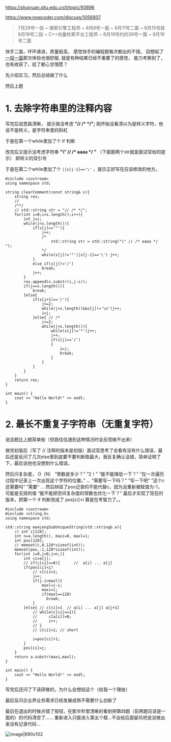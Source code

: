 https://shuiyuan.sjtu.edu.cn/t/topic/93896

https://www.nowcoder.com/discuss/1056807

> 7月29号一投 ~ 搜索引擎工程师 ~ 8月8号一面 ~ 8月11号二面 ~ 8月15号挂
8月18号二投 ~ C++向量检索平台工程师 ~ 8月19号约的26号一面 ~ 9月19号二面

快手二面，环环递进，质量挺高，
感觉快手的编程题每次都出的不错。
回想起了[一投一面](https://shuiyuan.sjtu.edu.cn/t/topic/81840)那次体验也很舒服,
就是有种结果已经不重要了的感觉，
能力考察到了，也有收获了，挂了都心甘情愿？

先介绍实习，然后总结做了什么

然后上题

#  1. 去除字符串里的注释内容

写完后说思路清晰，
提示我没考虑 **"// /\* \*/";** 
刚开始没看清以为是转义字符，他说不是转义，是字符串里的斜杠

于是在第一个while里加了个 if 判断

改完后又提示没考虑字符串 **"\\" // /\* aaaa \*/ "**  （下面那两个str就是面试官给的提示）
即转义的双引号

于是在第二个while里加了个 `||s[j-1]=='\'` ，提示正好写在应该修改的地方。

```
#include <iostream>
using namespace std;

string clearComment(const string& s){
    string res;
    //
    /**/
    // std::string str = "// /* */";
    for(int i=0;i<s.length();i++){
        int j=i;
        while(j<s.length()){
            if(s[j]=='"'){
                j++;
                /*
                    std::string str = std::string("\" // /* aaaa */ ");
                */
                while(s[j]!='"'||s[j-1]=='\') j++;
            }
            else if(s[j]!='/')
                break;
            j++;
        }
        res.append(s.substr(i,j-i));
        if(j==s.length()){
            break;
        }else{
            if(s[j+1]=='/'){
                j+=2;
                while(j<s.length()&&s[j]!='\n')j++;
                i=j;
            }else{ // /*
                j+=2;
                while(j<s.length()){
                    while(s[j]!='*')j++;
                    j++;
                    if(s[j]=='/')
                    {
                        i=j;
                        break;
                    }
                }
            }
        }
    }
    return res;
}

int main() {
    cout << "Hello World!" << endl;
}
```

# 2. 最长不重复子字符串（无重复字符）

说这题比上题简单些（但我往往遇到这种情况时会反而做不出来）

做完初版后（写了 // 注释的版本是初版）面试官思考了会看有没有什么错误，最后还是反问了几次else里到底要不要判断取最大，我反复确认没错，简单证明了下，最后说他也没想到什么错误。

然后问复杂度，
O（N）
“常数是多少？”
“2！”
“能不能降低一下？”
“在一次遍历过程中记录上一次出现这个字符的位置。” ... "需要写一下吗？"
“写一下吧“
”这个c还需要吗“
”需要“ ...
然后辩驳了pos记录的不能代替c，因为没重新被赋值为-1，可能是无效的值
“能不能把空间复杂度的常数也优化一下？”
最后才实现了现在的版本，把第一个 if 判断改成了 pos[ci]<i
算是在考智力了。。

```
#include <iostream>
#include <string.h>
using namespace std;

std::string maxLengSubUniqueString(std::string& a){
    // int c[128];
    int n=a.length(), maxi=0, maxl=1;
    int pos[128];
    // memset(c,0,128*sizeof(int));
    memset(pos,-1,128*sizeof(int));
    for(int i=0,j=0;j<n;){
        int ci=a[j];
        // if(c[ci]==0){      //  a[i] ... a[j]
        if(pos[ci]<i)
            // c[ci]=1;
            j++;
            if(j-i>maxl){
                maxl=j-i;
                maxi=i;
                if(maxl==128)
                  break;
            }
        }else{ // c[ci]=1  // a[i] ... a[j] a[j+1] 
            // while(c[ci]==1){
            //     c[a[i]]=0;
            //     i++;
            // }
            // c[ci]=1; // short
            
            i=pos[ci]+1;
        }
        pos[ci]=j;
    }
    return a.substr(maxi,maxl);
}

int main() {
    cout << "Hello World!" << endl;
}
```

写完后还问了下读研做的，为什么会想投这个（给我一个理由）

最后反问企业界业务需求已经发展成熟不需要什么创新了

最后在退出的时候点错了按钮，在那半秒里清晰的看到把第四题（前两题应该是一面的）的代码清空了......
重新进入只能进入第五个框...不会给后面留坑吧说没做出来没有记录代码...

![image|690x102](upload://vOADChDD1pgE24STPWYbmQpR5tB.png)